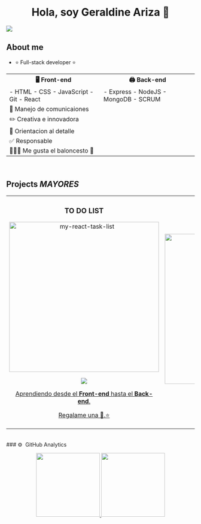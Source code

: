 <div align="center">
<h1 align="center">Hola, soy Geraldine Ariza 👋</h1>
</div>
<img src="https://github.com/GeralAriza12/GeralAriza12/assets/116414042/f3601a90-4472-4aea-bed8-8c8d8f158ae4">


## About me

- ⭐ Full-stack developer ⭐
<table align="center">
<tr>
    <th>🖥️ Front-end</th>
    <th>🖨️ Back-end</th>
</tr>
<tr>
    <td width="50%">
        - HTML
        - CSS
        - JavaScript
        - Git
        - React 
    </td>
    <td>
        - Express
        - NodeJS 
        - MongoDB
        - SCRUM
    </td>
<tr>
     <td colspan="2" text-align: center>
       🎥 Manejo de comunicaiones  
    </td>   
</tr>
<tr>
    <td colspan="2" text-align: center;>
        ✏️ Creativa e innovadora
    </td>
</tr>
<tr>
    <td colspan="2" text-align: center;>
      🎀 Orientacion al detalle    
    </td>
</tr>
<tr>
    <td colspan="2" text-align: center;>
      ✅ Responsable  
    </td>
</tr>
<tr>
    <td colspan="2" text-align: center;>
      ⛹🏾‍♂️ Me gusta el baloncesto 🧡  
    </td>
</tr>
</table>

<br>

## Projects *MAYORES*
<table align="center">
<tr>
<td width="50%">
<h3 align="center">TO DO LIST</h3>
<div align="center">

<a href="https://github.com/GeralAriza12/my-react-task-list/tree/review-3/" target="_blank">
<vp url="https://www.linkedin.com/posts/geraldine-ariza-perez_programaciaejn-activity-7136159939558850560-gNYz?utm_source=share&utm_medium=member_desktop"></vp>
<img src="https://github.com/GeralAriza12/GeralAriza12/assets/116414042/854a9ecb-be3d-46ac-98e4-84623b93adca" width="400" alt="my-react-task-list"></a>

<p>
<a href="https://github.com/GeralAriza12/my-react-task-list/tree/review-3/" target="_blank">
<img src="https://img.shields.io/badge/C%C3%93DIGO-000?style=for-the-badge&logo=github&logoColor=whit4">
</p>
<p>Aprendiendo desde el <strong>Front-end</strong> hasta el <strong>Back-end</strong>.</p>
<p> Regalame una 🌟.⭐</p>
</div>
                                                                                      
</td>  

<td width="50%">

<h3 align="center">SHOPI</h3>
<div align="center">

<a href="https://github.com/GeralAriza12/Shopi_Sachets" target="_blank">
<img src="https://github.com/GeralAriza12/GeralAriza12/assets/116414042/28d6fdfc-6c58-4142-bc43-bc0571f5c84f" width="400" alt="Shopi_Sachets"></a>

<p>
<a href="https://github.com/GeralAriza12/Shopi_Sachets" target="_blank">
<img src="https://img.shields.io/badge/C%C3%93DIGO-000?style=for-the-badge&logo=github&logoColor=whit4">
</p>
<p>⚙️<strong>EN PRODUCCIÓN </strong>⚙️</p>
</div>
                                                                                      
</td> 

</table>                                                                                 
</div>

<br>

<div>
    ### ⚙️ &nbsp;GitHub Analytics
    <p align="center">
    <a href="https://github.com/GeralAriza12">
      <img height="170em" src="https://github-readme-stats-eight-theta.vercel.app/api?username=GeralAriza12&show_icons=true&theme=algolia&include_all_commits=true&count_private=true"/>
      <img height="170em" src="https://github-readme-stats-eight-theta.vercel.app/api/top-langs/?username=GeralAriza12&layout=compact&langs_count=8&theme=algolia"/>
    </a>
    </p>
</div>
